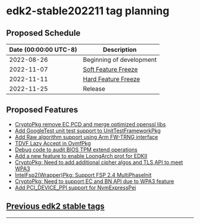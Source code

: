 # edk2-stable202211 tag planning

## Proposed Schedule

| Date (00:00:00 UTC-8)| Description                              |
| ---------------------| ---------------------------------------- |
| 2022-08-26           | Beginning of development                 |
| 2022-11-07           | [Soft Feature Freeze](SoftFeatureFreeze) |
| 2022-11-11           | [Hard Feature Freeze](HardFeatureFreeze) |
| 2022-11-25           | Release                                  |

## Proposed Features
* [CryptoPkg remove EC PCD and merge optimized openssl libs](https://bugzilla.tianocore.org/show_bug.cgi?id=4149)
* [Add GoogleTest unit test support to UnitTestFrameworkPkg](https://bugzilla.tianocore.org/show_bug.cgi?id=4134)
* [Add Raw algorithm support using Arm FW-TRNG interface](https://bugzilla.tianocore.org/show_bug.cgi?id=3668)
* [TDVF Lazy Accept in OvmfPkg](https://bugzilla.tianocore.org/show_bug.cgi?id=3937)
* [Debug code to audit BIOS TPM extend operations](https://bugzilla.tianocore.org/show_bug.cgi?id=2858)
* [Add a new feature to enable LoongArch prot for EDKII](https://bugzilla.tianocore.org/show_bug.cgi?id=4053)
* [CryptoPkg: Need to add additional cipher algos and TLS API to meet WPA3](https://bugzilla.tianocore.org/show_bug.cgi?id=3892)
* [IntelFsp2(Wrapper)Pkg: Support FSP 2.4 MultiPhaseInit](https://bugzilla.tianocore.org/show_bug.cgi?id=3916)
* [CryptoPkg: Need to support EC and BN API due to WPA3 feature](https://bugzilla.tianocore.org/show_bug.cgi?id=3828)
* [Add PCI_DEVICE_PPI support for NvmExpressPei](https://bugzilla.tianocore.org/show_bug.cgi?id=4017)

## [Previous edk2 stable tags](https://github.com/tianocore/edk2/tags)

---
